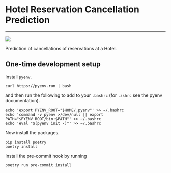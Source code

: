 # Hotel Reservation Cancellation Prediction
--------------------------
<a target="_blank" href="https://cookiecutter-data-science.drivendata.org/">
    <img src="https://img.shields.io/badge/CCDS-Project%20template-328F97?logo=cookiecutter" />
</a>

Prediction of cancellations of reservations at a Hotel.

## One-time development setup
Install `pyenv`.

```
curl https://pyenv.run | bash
```
and then run the following to add to your `.bashrc` (for `.zshrc` see the pyenv documentation).
```
echo 'export PYENV_ROOT="$HOME/.pyenv"' >> ~/.bashrc
echo 'command -v pyenv >/dev/null || export PATH="$PYENV_ROOT/bin:$PATH"' >> ~/.bashrc
echo 'eval "$(pyenv init -)"' >> ~/.bashrc
```
Now install the packages.
```
pip install poetry
poetry install
```
Install the pre-commit hook by running
```
poetry run pre-commit install
```
